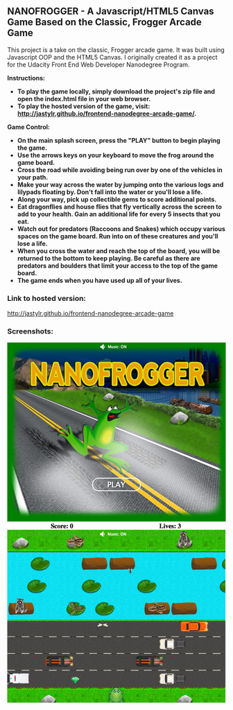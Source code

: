 ## NANOFROGGER - A Javascript/HTML5 Canvas Game Based on the Classic, Frogger Arcade Game

This project is a take on the classic, Frogger arcade game. It was built using Javascript OOP and the HTML5 Canvas. I originally created it as a project for the Udacity Front End Web Developer Nanodegree Program.

**Instructions:**

- **To play the game locally, simply download the project's zip file and open the index.html file in your web browser.**
- **To play the hosted version of the game, visit: http://jastylr.github.io/frontend-nanodegree-arcade-game/.**

**Game Control:**
- **On the main splash screen, press the "PLAY" button to begin playing the game.**
- **Use the arrows keys on your keyboard to move the frog around the game board.** 
- **Cross the road while avoiding being run over by one of the vehicles in your path.**
- **Make your way across the water by jumping onto the various logs and lilypads floating by. Don't fall into the water or you'll lose a life.**
- **Along your way, pick up collectible gems to score additional points.** 
- **Eat dragonflies and house flies that fly vertically across the screen to add to your health. Gain an additional life for every 5 insects that you eat.**
- **Watch out for predators (Raccoons and Snakes) which occupy various spaces on the game board. Run into on of these creatures and you'll lose a life.**
- **When you cross the water and reach the top of the board, you will be returned to the bottom to keep playing. Be careful as there are predators and boulders that limit your access to the top of the game board.** 
- **The game ends when you have used up all of your lives.**

### Link to hosted version:

http://jastylr.github.io/frontend-nanodegree-arcade-game

### Screenshots:

![](/images/screenshot-01.jpg?raw=true)
![](/images/screenshot-02.jpg?raw=true)